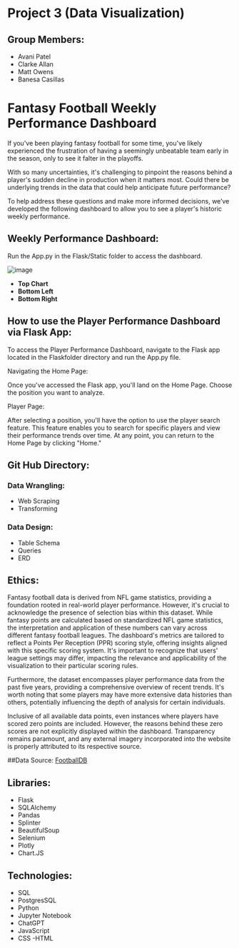 # Project 3 (Data Visualization)

## Group Members:
- Avani Patel
- Clarke Allan
- Matt Owens
- Banesa Casillas

# Fantasy Football Weekly Performance Dashboard




If you've been playing fantasy football for some time, you've likely experienced the frustration of having a seemingly unbeatable team early in the season, only to see it falter in the playoffs.

With so many uncertainties, it's challenging to pinpoint the reasons behind a player's sudden decline in production when it matters most. Could there be underlying trends in the data that could help anticipate future performance?

To help address these questions and make more informed decisions, we’ve developed the following dashboard to allow you to see a player's historic weekly performance.

## Weekly Performance Dashboard:

Run the App.py in the Flask/Static folder to access the dashboard. 

![image](https://github.com/AiMO-MO-MO/FantasyFootball-PPG/assets/130156500/43276b0f-fbf6-4d03-b207-68e72801c5a6)


- **Top Chart**
- **Bottom Left**
- **Bottom Right**


## How to use the Player Performance Dashboard via Flask App: 



To access the Player Performance Dashboard, navigate to the Flask app located in the Flaskfolder directory and run the App.py file.

Navigating the Home Page:

Once you've accessed the Flask app, you'll land on the Home Page. Choose the position you want to analyze.

Player Page:

After selecting a position, you'll have the option to use the player search feature. This feature enables you to search for specific players and view their performance trends over time.
At any point, you can return to the Home Page by clicking "Home."

## Git Hub Directory:

### Data Wrangling: 
- Web Scraping
- Transforming

### Data Design: 
- Table Schema
- Queries
- ERD

## Ethics: 
Fantasy football data is derived from NFL game statistics, providing a foundation rooted in real-world player performance. However, it's crucial to acknowledge the presence of selection bias within this dataset. While fantasy points are calculated based on standardized NFL game statistics, the interpretation and application of these numbers can vary across different fantasy football leagues. The dashboard's metrics are tailored to reflect a Points Per Reception (PPR) scoring style, offering insights aligned with this specific scoring system. It's important to recognize that users' league settings may differ, impacting the relevance and applicability of the visualization to their particular scoring rules.

Furthermore, the dataset encompasses player performance data from the past five years, providing a comprehensive overview of recent trends. It's worth noting that some players may have more extensive data histories than others, potentially influencing the depth of analysis for certain individuals.

Inclusive of all available data points, even instances where players have scored zero points are included. However, the reasons behind these zero scores are not explicitly displayed within the dashboard. Transparency remains paramount, and any external imagery incorporated into the website is properly attributed to its respective source.

##Data Source: [FootballDB](https://www.footballdb.com/fantasy-football/index.html?pos=RB&yr=2023&wk=%7Bx%7D&key=b6406b7aea3872d5bb677f064673c57f%27)

## Libraries: 
- Flask
- SQLAlchemy 
- Pandas 
- Splinter
- BeautifulSoup
- Selenium
- Plotly
- Chart.JS

## Technologies: 
- SQL 
- PostgresSQL
- Python 
- Jupyter Notebook 
- ChatGPT
- JavaScript
- CSS
-HTML


